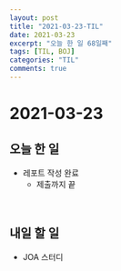 ```yaml
---
layout: post
title: "2021-03-23-TIL"
date: 2021-03-23
excerpt: "오늘 한 일 68일째"
tags: [TIL, BOJ]
categories: "TIL"
comments: true
---
```


# 2021-03-23

## 오늘 한 일    
- 레포트 작성 완료
    - 제출까지 끝

<br>

## 내일 할 일
- JOA 스터디
